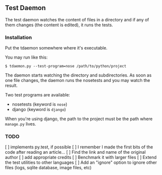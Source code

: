 ## Test Daemon

The test daemon watches the content of files in a directory and if any of them
changes (the content is edited), it runs the tests.

### Installation

Put the tdaemon somewhere where it's executable.

You may run like this:

    $ tdaemon.py --test-program=nose /path/to/python/project

The daemon starts watching the directory and subdirectories. As soon as one file
changes, the daemon runs the nosetests and you may watch the result.

Two test programs are available:

* nosetests (keyword is `nose`)
* django (keyword is `django`)

When you're using django, the path to the project must be the path where
`manage.py` lives.

### TODO

[ ] implements py.test, if possible
[ ] I remember I made the first bits of the code after reading an article...
    [ ] Find the link and name of the original author
    [ ] add appropriate credits
[ ] Benchmark it with larger files
[ ] Extend the test utilities to other languages
[ ] Add an "ignore" option to ignore other files (logs, sqlite database,
    image files, etc)
